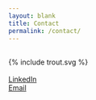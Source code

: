 ```yaml
---
layout: blank
title: Contact
permalink: /contact/
---
```

<br>
<div>
    {% include trout.svg %}
</div>
<br>
<div class="grid">
    <div class="text-center">
        <a id="button" href="https://www.linkedin.com/in/alextrautman/">LinkedIn</a>
    </div>
    <div class="text-center">
        <a id="button" href="mailto:alexjtrautman@gmail.com?Subject=Hello">Email</a>
    </div>
</div>

